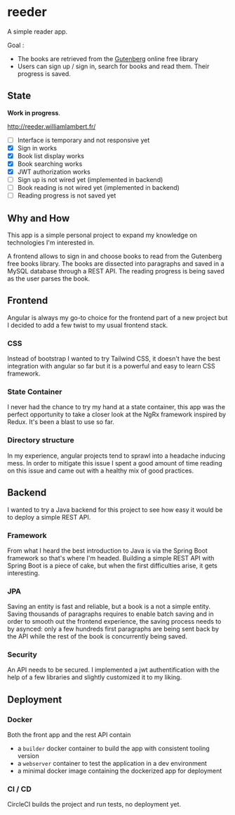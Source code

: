 [![<Babeetlebum>](https://circleci.com/gh/Babeetlebum/reeder.svg?style=shield)](<LINK>)


# reeder
A simple reader app.

Goal :
* The books are retrieved from the [Gutenberg](https://www.gutenberg.org/) online free library
* Users can sign up / sign in, search for books and read them. Their progress is saved.

## State
**Work in progress**.

http://reeder.williamlambert.fr/
* [ ] Interface is temporary and not responsive yet
* [x] Sign in works
* [x] Book list display works
* [x] Book searching works
* [x] JWT authorization works
* [ ] Sign up is not wired yet (implemented in backend)
* [ ] Book reading is not wired yet (implemented in backend)
* [ ] Reading progress is not saved yet

## Why and How
This app is a simple personal project to expand my knowledge on technologies I'm interested in.

A frontend allows to sign in and choose books to read from the Gutenberg free books library. The books are dissected into paragraphs and saved in a MySQL database through a REST API. The reading progress is being saved as the user parses the book.

## Frontend
Angular is always my go-to choice for the frontend part of a new project but I decided to add a few twist to my usual frontend stack.

### CSS
Instead of bootstrap I wanted to try Tailwind CSS, it doesn't have the best integration with angular so far but it is a powerful and easy to learn CSS framework.

### State Container
I never had the chance to try my hand at a state container, this app was the perfect opportunity to take a closer look at the NgRx framework inspired by Redux. It's been a blast to use so far. 

### Directory structure
In my experience, angular projects tend to sprawl into a headache inducing mess. In order to mitigate this issue I spent a good amount of time reading on this issue and came out with a healthy mix of good practices.

## Backend
I wanted to try a Java backend for this project to see how easy it would be to deploy a simple REST API.

### Framework
From what I heard the best introduction to Java is via the Spring Boot framework so that's where I'm headed. Building a simple REST API with Spring Boot is a piece of cake, but when the first difficulties arise, it gets interesting.

### JPA
Saving an entity is fast and reliable, but a book is a not a simple entity. Saving thousands of paragraphs requires to enable batch saving and in order to smooth out the frontend experience, the saving process needs to by asynced: only a few hundreds first paragraphs are being sent back by the API while the rest of the book is concurrently being saved.

### Security
An API needs to be secured. I implemented a jwt authentification with the help of a few libraries and slightly customized it to my liking.

## Deployment

### Docker
Both the front app and the rest API contain
* a `builder` docker container to build the app with consistent tooling version
* a `webserver` container to test the application in a dev environment
* a minimal docker image containing the dockerized app for deployment

### CI / CD
CircleCI builds the project and run tests, no deployment yet.

